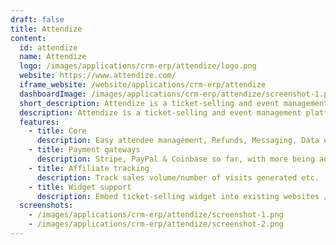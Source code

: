 ```yaml
---
draft: false
title: Attendize
content:
  id: attendize
  name: Attendize
  logo: /images/applications/crm-erp/attendize/logo.png
  website: https://www.attendize.com/
  iframe_website: /website/applications/crm-erp/attendize
  dashboardImage: /images/applications/crm-erp/attendize/screenshot-1.png
  short_description: Attendize is a ticket-selling and event management platform.
  description: Attendize is a ticket-selling and event management platform and is everything you need for a successful event. Attendize has a wide array of features aimed at making organizing events as effortless as possible.
  features:
    - title: Core
      description: Easy attendee management, Refunds, Messaging, Data export -Attendees list to XLS, CSV, etc.
    - title: Payment gateways
      description: Stripe, PayPal & Coinbase so far, with more being added.
    - title: Affiliate tracking
      description: Track sales volume/number of visits generated etc.
    - title: Widget support
      description: Embed ticket-selling widget into existing websites / WordPress blogs
  screenshots:
    - /images/applications/crm-erp/attendize/screenshot-1.png
    - /images/applications/crm-erp/attendize/screenshot-2.png
---
```

